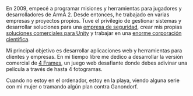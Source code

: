 En 2009, empecé a programar misiones y herramientas para jugadores y desarrolladores de ArmA 2. Desde entonces, he trabajado en varias empresas y proyectos propios. Tuve el privilegio de gestionar sistemas y desarrollar soluciones para una <a href="https://pycseca.com" target="_blank" rel="noreferer" rel="noopener">empresa de seguridad</a>, crear mis propias <a href="https://assetstore.unity.com/publishers/15679" target="_blank" rel="noreferer" rel="noopener">soluciones comerciales para Unity</a> y trabajar en una <a href="https://www.cta-observatory.org/about/locations/ctao-north/" target="_blank" rel="noreferer" rel="noopener">enorme corporación científica</a>.

Mi principal objetivo es desarrollar aplicaciones web y herramientas para clientes y empresas. En mi tiempo libre me dedico a desarrollar la versión comercial de <a href="https://4frames.jrai.dev" target="_blank">4 Frames</a>, un juego web desafiante donde debes adivinar una película a través de hasta 4 fotogramas.

Cuando no estoy en el ordenador, estoy en la playa, viendo alguna serie con mi mujer o tramando algún plan contra <span class="sprite-anim">Ganondorf</span>.
